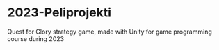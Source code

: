 # 2023-Peliprojekti

Quest for Glory strategy game, made with Unity for game programming course during 2023
